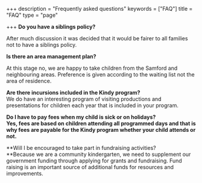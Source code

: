 +++
description = "Frequently asked questions"
keywords = ["FAQ"]
title = "FAQ"
type = "page"

+++
**Do you have a siblings policy?**

After much discussion it was decided that it would be fairer to all families not to have a siblings policy.

**Is there an area management plan?**

At this stage no, we are happy to take children from the Samford and neighbouring areas. Preference is given according to the waiting list not the area of residence.

**Are there incursions included in the Kindy program?**  
We do have an interesting program of visiting productions and presentations for children each year that is included in your program.

**Do I have to pay fees when my child is sick or on holidays?  
**Yes, fees are based on children attending all programmed days and that is why fees are payable for the Kindy program whether your child attends or not.****

**Will I be encouraged to take part in fundraising activities?  
**Because we are a community kindergarten, we need to supplement our government funding through applying for grants and fundraising. Fund raising is an important source of additional funds for resources and improvements.